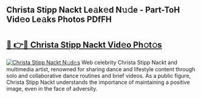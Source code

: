 ## Christa Stipp Nackt Le𝚊k𝚎d N𝚞𝚍e - Part-ToH Vid𝚎o Le𝚊ks Photos PDfFH

# <h2><a href="http://fb0dmt.evod.top/?m=Christa+Stipp+Nackt">🔗 👉🔴 Christa Stipp Nackt Vid𝚎o Ph𝚘t𝚘s</a></h2>

[![Christa Stipp Nackt N𝚞d𝚎s](https://i.imgur.com/8V9OHl7.gif)](http://fb0dmt.evod.top/?m=Christa+Stipp+Nackt)
Web celebrity Christa Stipp Nackt and multimedia artist, renowned for sharing dance and lifestyle content through solo and collaborative dance routines and brief videos. As a public figure, Christa Stipp Nackt understands the importance of maintaining a positive image, even in the face of adversity. 
